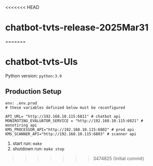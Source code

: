 <<<<<<< HEAD
# chatbot-tvts-release-2025Mar31
=======
# chatbot-tvts-UIs

Python version: `python:3.9`

## Production Setup

```
env: .env.prod
# these variables definied below must be reconfigured

API_URL= "http://192.168.10.115:6811" # chatbot api
MONIROTING_EVALUATOR_SERVICE = "http://192.168.10.115:6821" # monotiring api
KMS_PROCESSOR_API="http://192.168.10.115:6802" # prod api
KMS_SCANNER_API="http://192.168.10.115:6803" # scanner api
```

1. start run: `make`
2. shutdown run: `make stop`
>>>>>>> 3474825 (Initial commit)
